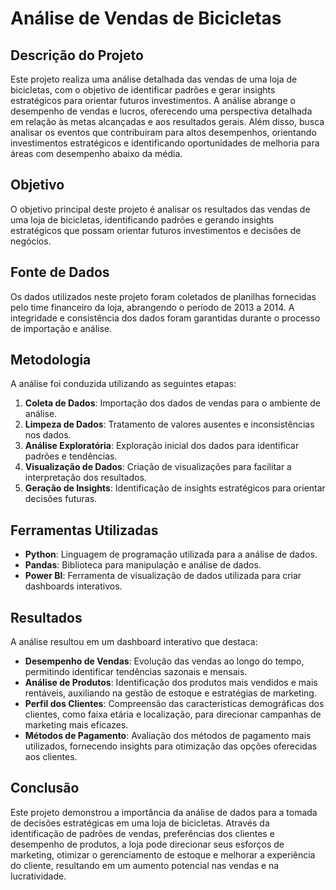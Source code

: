 # Análise de Vendas de Bicicletas

## Descrição do Projeto

Este projeto realiza uma análise detalhada das vendas de uma loja de bicicletas, com o objetivo de identificar padrões e gerar insights estratégicos para orientar futuros investimentos. A análise abrange o desempenho de vendas e lucros, oferecendo uma perspectiva detalhada em relação às metas alcançadas e aos resultados gerais. Além disso, busca analisar os eventos que contribuíram para altos desempenhos, orientando investimentos estratégicos e identificando oportunidades de melhoria para áreas com desempenho abaixo da média.

## Objetivo

O objetivo principal deste projeto é analisar os resultados das vendas de uma loja de bicicletas, identificando padrões e gerando insights estratégicos que possam orientar futuros investimentos e decisões de negócios.

## Fonte de Dados

Os dados utilizados neste projeto foram coletados de planilhas fornecidas pelo time financeiro da loja, abrangendo o período de 2013 a 2014. A integridade e consistência dos dados foram garantidas durante o processo de importação e análise.

## Metodologia

A análise foi conduzida utilizando as seguintes etapas:

1. **Coleta de Dados**: Importação dos dados de vendas para o ambiente de análise.
2. **Limpeza de Dados**: Tratamento de valores ausentes e inconsistências nos dados.
3. **Análise Exploratória**: Exploração inicial dos dados para identificar padrões e tendências.
4. **Visualização de Dados**: Criação de visualizações para facilitar a interpretação dos resultados.
5. **Geração de Insights**: Identificação de insights estratégicos para orientar decisões futuras.

## Ferramentas Utilizadas

- **Python**: Linguagem de programação utilizada para a análise de dados.
- **Pandas**: Biblioteca para manipulação e análise de dados.
- **Power BI**: Ferramenta de visualização de dados utilizada para criar dashboards interativos.

## Resultados

A análise resultou em um dashboard interativo que destaca:

- **Desempenho de Vendas**: Evolução das vendas ao longo do tempo, permitindo identificar tendências sazonais e mensais.
- **Análise de Produtos**: Identificação dos produtos mais vendidos e mais rentáveis, auxiliando na gestão de estoque e estratégias de marketing.
- **Perfil dos Clientes**: Compreensão das características demográficas dos clientes, como faixa etária e localização, para direcionar campanhas de marketing mais eficazes.
- **Métodos de Pagamento**: Avaliação dos métodos de pagamento mais utilizados, fornecendo insights para otimização das opções oferecidas aos clientes.

## Conclusão

Este projeto demonstrou a importância da análise de dados para a tomada de decisões estratégicas em uma loja de bicicletas. Através da identificação de padrões de vendas, preferências dos clientes e desempenho de produtos, a loja pode direcionar seus esforços de marketing, otimizar o gerenciamento de estoque e melhorar a experiência do cliente, resultando em um aumento potencial nas vendas e na lucratividade.


